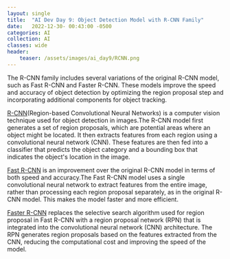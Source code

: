 ```yaml
---
layout: single
title:  "AI Dev Day 9: Object Detection Model with R-CNN Family"
date:   2022-12-30- 00:43:00 -0500
categories: AI
collection: AI
classes: wide
header:
    teaser: /assets/images/ai_day9/RCNN.png
--- 
```


The R-CNN family includes several variations of the original R-CNN model, such as Fast R-CNN and Faster R-CNN. These models improve the speed and accuracy of object detection by optimizing the region proposal step and incorporating additional components for object tracking.

<a href="https://arxiv.org/pdf/1311.2524.pdf">R-CNN</a>(Region-based Convolutional Neural Networks) is a computer vision technique used for object detection in images.The R-CNN model first generates a set of region proposals, which are potential areas where an object might be located. It then extracts features from each region using a convolutional neural network (CNN). These features are then fed into a classifier that predicts the object category and a bounding box that indicates the object's location in the image.


<a href="https://arxiv.org/pdf/1504.08083.pdf">Fast R-CNN</a> is an improvement over the original R-CNN model in terms of both speed and accuracy.The Fast R-CNN model uses a single convolutional neural network to extract features from the entire image, rather than processing each region proposal separately, as in the original R-CNN model. This makes the model faster and more efficient.

<a href="https://arxiv.org/pdf/1506.01497.pdf">Faster R-CNN</a> replaces the selective search algorithm used for region proposal in Fast R-CNN with a region proposal network (RPN) that is integrated into the convolutional neural network (CNN) architecture. The RPN generates region proposals based on the features extracted from the CNN, reducing the computational cost and improving the speed of the model.
